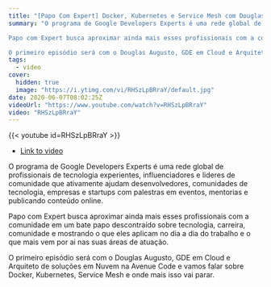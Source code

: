 ```yaml
---
title: "[Papo Com Expert] Docker, Kubernetes e Service Mesh com Douglas Augusto"
summary: "O programa de Google Developers Experts é uma rede global de profissionais de tecnologia experientes, influenciadores e lideres de comunidade que ativamente ajudam desenvolvedores, comunidades de tecnologia, empresas e startups com palestras em eventos, mentorias e publicando conteúdo online. 

Papo com Expert busca aproximar ainda mais esses profissionais com a comunidade em um bate papo descontraído sobre tecnologia, carreira, comunidade e mostrando o que eles aplicam no dia a dia do trabalho e o que mais vem por ai nas suas áreas de atuação.

O primeiro episódio será com o Douglas Augusto, GDE em Cloud e Arquiteto de soluções em Nuvem na Avenue Code e vamos falar sobre Docker, Kubernetes, Service Mesh e onde mais isso vai parar."
tags:
  - video
cover:
  hidden: true
  image: "https://i.ytimg.com/vi/RHSzLpBRraY/default.jpg"
date: 2020-06-07T08:02:25Z
videoUrl: "https://www.youtube.com/watch?v=RHSzLpBRraY"
video: "RHSzLpBRraY"
---
```


<!-- truncate -->

{{< youtube id=RHSzLpBRraY >}}

- [Link to video](https://www.youtube.com/watch?v=RHSzLpBRraY)

O programa de Google Developers Experts é uma rede global de profissionais de tecnologia experientes, influenciadores e lideres de comunidade que ativamente ajudam desenvolvedores, comunidades de tecnologia, empresas e startups com palestras em eventos, mentorias e publicando conteúdo online. 

Papo com Expert busca aproximar ainda mais esses profissionais com a comunidade em um bate papo descontraído sobre tecnologia, carreira, comunidade e mostrando o que eles aplicam no dia a dia do trabalho e o que mais vem por ai nas suas áreas de atuação.

O primeiro episódio será com o Douglas Augusto, GDE em Cloud e Arquiteto de soluções em Nuvem na Avenue Code e vamos falar sobre Docker, Kubernetes, Service Mesh e onde mais isso vai parar.

